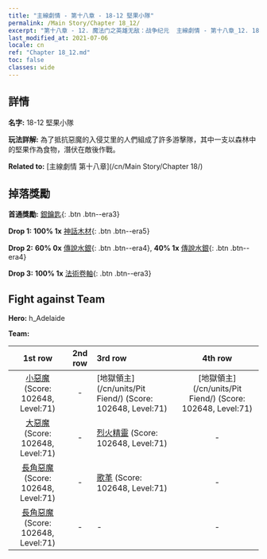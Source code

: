 ```yaml
---
title: "主線劇情 - 第十八章 - 18-12 堅果小隊"
permalink: /Main Story/Chapter 18_12/
excerpt: "第十八章 - 12. 魔法门之英雄无敌：战争纪元  主線劇情 - 第十八章_12. 18-12 堅果小隊"
last_modified_at: 2021-07-06
locale: cn
ref: "Chapter 18_12.md"
toc: false
classes: wide
---
```


## 詳情

 **名字:** 18-12 堅果小隊

 **玩法詳解:** 為了抵抗惡魔的入侵艾里的人們組成了許多游擊隊，其中一支以森林中的堅果作為食物，潛伏在敵後作戰。

 **Related to:** [主線劇情 第十八章](/cn/Main Story/Chapter 18/)

## 掉落獎勵

 **首通獎勵:** [銀鑰匙](/cn/Items/con_693/){: .btn .btn--era3}

 **Drop 1:** **100% 1x** [神話木材](/cn/Items/mat_62/){: .btn .btn--era5}

 **Drop 2:** **60% 0x** [傳說水銀](/cn/Items/mat_56/){: .btn .btn--era4}, **40% 1x** [傳說水銀](/cn/Items/mat_56/){: .btn .btn--era4}

 **Drop 3:** **100% 1x** [法術卷軸](/cn/Items/con_694/){: .btn .btn--era3}


## Fight against Team
 **Hero:** h_Adelaide

 **Team:**


  | 1st row | 2nd row | 3rd row | 4th row |
  |:----:|:----:|:----|:----:|
  | [小惡魔](/cn/units/Imp/) (Score: 102648, Level:71)  | - | [地獄領主](/cn/units/Pit Fiend/) (Score: 102648, Level:71)  | [地獄領主](/cn/units/Pit Fiend/) (Score: 102648, Level:71)  |
  | [大惡魔](/cn/units/Devil/) (Score: 102648, Level:71)  | - | [烈火精靈](/cn/units/Efreeti/) (Score: 102648, Level:71)  | - |
  | [長角惡魔](/cn/units/Demon/) (Score: 102648, Level:71)  | - | [歌革](/cn/units/Gog/) (Score: 102648, Level:71)  | - |
  | [長角惡魔](/cn/units/Demon/) (Score: 102648, Level:71)  | - | - | - |


